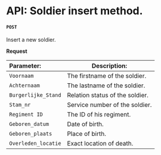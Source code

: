 API: Soldier insert method. 
===============================

#### **`POST`**

Insert a new soldier. 

**Request**

| Parameter:          | Description:                                |
| :------------------ | ------------------------------------------- |
| `Voornaam`          | The firstname of the soldier.               |
| `Achternaam`        | The lastname of the soldier.                |
| `Burgerlijke_Stand` | Relation status of the soldier.             |
| `Stam_nr`           | Service number of the soldier.              |
| `Regiment ID`       | The ID of his regiment.                     | 
| `Geboren_datum`     | Date of birth.                              |
| `Geboren_plaats`    | Place of birth.                             |
| `Overleden_locatie` | Exact location of death.                    |